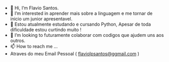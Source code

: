 - 👋 Hi, I’m Flavio Santos.
- 👀 I’m interested in  aprender mais sobre a linguagem e me tornar de inicio um junior apresentavel.
- 🌱 Estou atualmente estudando e cursando  Python, Apesar de toda dificuldade estou curtindo muito !
- 💞️ I’m looking to  futuramente colaborar com codigos que ajudem uns aos outros.
- 📫 How to reach me ...
- Atraves do meu Email Pessoal ( flaviolpsantos@ggmail.com )

